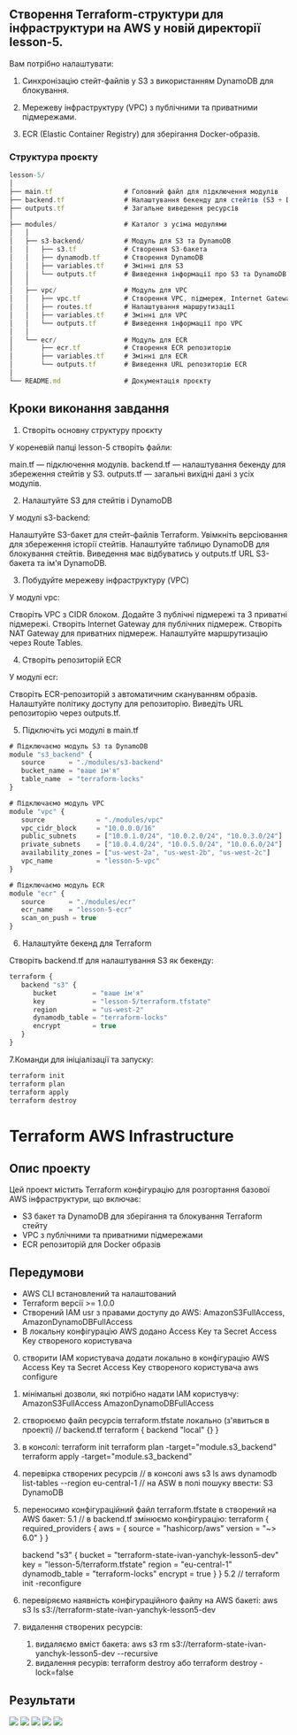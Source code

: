 ## Створення Terraform-структури для інфраструктури на AWS у новій директорії lesson-5.

Вам потрібно налаштувати:

1. Синхронізацію стейт-файлів у S3 з використанням DynamoDB для блокування.

2. Мережеву інфраструктуру (VPC) з публічними та приватними підмережами.

3. ECR (Elastic Container Registry) для зберігання Docker-образів.



### Структура проєкту
```js
lesson-5/
│
├── main.tf                  # Головний файл для підключення модулів
├── backend.tf               # Налаштування бекенду для стейтів (S3 + DynamoDB)
├── outputs.tf               # Загальне виведення ресурсів
│
├── modules/                 # Каталог з усіма модулями
│   │
│   ├── s3-backend/          # Модуль для S3 та DynamoDB
│   │   ├── s3.tf            # Створення S3-бакета
│   │   ├── dynamodb.tf      # Створення DynamoDB
│   │   ├── variables.tf     # Змінні для S3
│   │   └── outputs.tf       # Виведення інформації про S3 та DynamoDB
│   │
│   ├── vpc/                 # Модуль для VPC
│   │   ├── vpc.tf           # Створення VPC, підмереж, Internet Gateway
│   │   ├── routes.tf        # Налаштування маршрутизації
│   │   ├── variables.tf     # Змінні для VPC
│   │   └── outputs.tf       # Виведення інформації про VPC
│   │
│   └── ecr/                 # Модуль для ECR
│       ├── ecr.tf           # Створення ECR репозиторію
│       ├── variables.tf     # Змінні для ECR
│       └── outputs.tf       # Виведення URL репозиторію ECR
│
└── README.md                # Документація проєкту

```

## Кроки виконання завдання

1. Створіть основну структуру проєкту

У кореневій папці lesson-5 створіть файли:

main.tf — підключення модулів.
backend.tf — налаштування бекенду для збереження стейтів у S3.
outputs.tf — загальні вихідні дані з усіх модулів.


2. Налаштуйте S3 для стейтів і DynamoDB

У модулі s3-backend:

Налаштуйте S3-бакет для стейт-файлів Terraform.
Увімкніть версіювання для збереження історії стейтів.
Налаштуйте таблицю DynamoDB для блокування стейтів.
Виведення має відбуватись у outputs.tf URL S3-бакета та ім'я DynamoDB.



3. Побудуйте мережеву інфраструктуру (VPC)

У модулі vpc:

Створіть VPC з CIDR блоком.
Додайте 3 публічні підмережі та 3 приватні підмережі.
Створіть Internet Gateway для публічних підмереж.
Створіть NAT Gateway для приватних підмереж.
Налаштуйте маршрутизацію через Route Tables.


4. Створіть репозиторій ECR

У модулі ecr:

Створіть ECR-репозиторій з автоматичним скануванням образів.
Налаштуйте політику доступу для репозиторію.
Виведіть URL репозиторію через outputs.tf.


5. Підключіть усі модулі в main.tf
```js
# Підключаємо модуль S3 та DynamoDB
module "s3_backend" {
   source      = "./modules/s3-backend"
   bucket_name = "ваше ім'я"
   table_name  = "terraform-locks"
}

# Підключаємо модуль VPC
module "vpc" {
   source             = "./modules/vpc"
   vpc_cidr_block     = "10.0.0.0/16"
   public_subnets     = ["10.0.1.0/24", "10.0.2.0/24", "10.0.3.0/24"]
   private_subnets    = ["10.0.4.0/24", "10.0.5.0/24", "10.0.6.0/24"]
   availability_zones = ["us-west-2a", "us-west-2b", "us-west-2c"]
   vpc_name           = "lesson-5-vpc"
}

# Підключаємо модуль ECR
module "ecr" {
   source      = "./modules/ecr"
   ecr_name    = "lesson-5-ecr"
   scan_on_push = true
}

```

6. Налаштуйте бекенд для Terraform

Створіть backend.tf для налаштування S3 як бекенду:
```js
terraform {
   backend "s3" {
      bucket         = "ваше ім'я"
      key            = "lesson-5/terraform.tfstate"
      region         = "us-west-2"
      dynamodb_table = "terraform-locks"
      encrypt        = true
   }
}

```

7.Команди для ініціалізації та запуску:
```js
terraform init
terraform plan
terraform apply
terraform destroy
````



# Terraform AWS Infrastructure

## Опис проекту
Цей проект містить Terraform конфігурацію для розгортання базової AWS інфраструктури, що включає:
- S3 бакет та DynamoDB для зберігання та блокування Terraform стейту
- VPC з публічними та приватними підмережами
- ECR репозиторій для Docker образів


## Передумови
- AWS CLI встановлений та налаштований
- Terraform версії >= 1.0.0
- Створений IAM usr з правами доступу до AWS: AmazonS3FullAccess, AmazonDynamoDBFullAccess
- В локальну конфігурацію AWS додано Access Key та Secret Access Key створеного користувача

0. створити IAM користувача
   додати локально в конфігурацію AWS Access Key та Secret Access Key створеного користувача
   aws configure
1. мінімальні дозволи, які потрібно надати IAM користувчу:
   AmazonS3FullAccess
   AmazonDynamoDBFullAccess

2. створюємо файл ресурсів terraform.tfstate локально (з'явиться в проекті)
   // backend.tf
   terraform {
   backend "local" {}
   }

3. в консолі:
   terraform init
   terraform plan -target="module.s3_backend"
   terraform apply -target="module.s3_backend"

4. перевірка створених ресурсів
   // в консолі
   aws s3 ls
   aws dynamodb list-tables --region eu-central-1
   // на ASW
   в полі пошуку ввести:
   S3
   DynamoDB

5. переносимо конфігураційний файл terraform.tfstate в створений на AWS бакет:
   5.1 // в backend.tf змінюємо конфігурацію:
   terraform {
   required_providers {
   aws = {
   source  = "hashicorp/aws"
   version = "~> 6.0"
   }
   }

   backend "s3" {
   bucket         = "terraform-state-ivan-yanchyk-lesson5-dev"
   key            = "lesson-5/terraform.tfstate"
   region         = "eu-central-1"
   dynamodb_table = "terraform-locks"
   encrypt        = true
   }
   }
   5.2 // terraform init -reconfigure

6. перевіряємо наявність конфігураційного файлу на AWS бакеті:
   aws s3 ls s3://terraform-state-ivan-yanchyk-lesson5-dev

7. видалення створених ресурсів:
    1. видаляємо вміст бакета:
       aws s3 rm s3://terraform-state-ivan-yanchyk-lesson5-dev --recursive
    2. видалення ресурів:
       terraform destroy
       або
       terraform destroy -lock=false

## Результати
![](./assets/img_1.png)
![](./assets/img_2.png)
![](./assets/img_3.png)
![](./assets/img_4.png)
![](./assets/img_5.png)